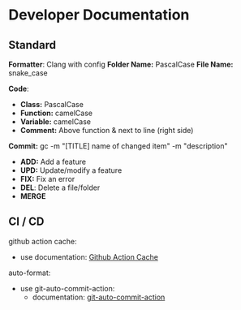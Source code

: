 # Developer Documentation

## Standard

**Formatter**: Clang with config
**Folder Name:** PascalCase
**File Name:**  snake\_case

**Code**:

- **Class:** PascalCase
- **Function:** camelCase
- **Variable:** camelCase
- **Comment:** Above function & next to line (right side)

**Commit:** gc \-m "\[TITLE\] name of changed item" \-m "description"

- **ADD:** Add a feature
- **UPD:** Update/modify a feature
- **FIX:** Fix an error
- **DEL**: Delete a file/folder
- **MERGE**

## CI / CD

github action cache:

- use documentation: [Github Action Cache](https://docs.github.com/en/actions/writing-workflows/choosing-what-your-workflow-does/caching-dependencies-to-speed-up-workflows#comparing-artifacts-and-dependency-caching)

auto-format:

- use git-auto-commit-action:
  - documentation: [git-auto-commit-action](https://github.com/stefanzweifel/git-auto-commit-action)
